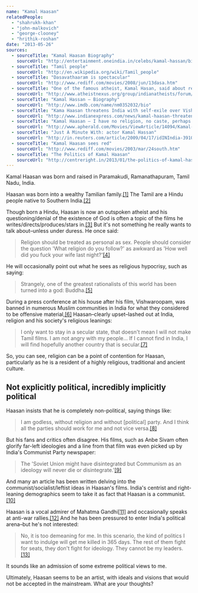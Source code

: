 ```yaml
---
name: "Kamal Haasan"
relatedPeople:
  - "shahrukh-khan"
  - "john-malkovich"
  - "george-clooney"
  - "hrithik-roshan"
date: "2013-05-26"
sources:
  - sourceTitle: "Kamal Haasan Biography"
    sourceUrl: "http://entertainment.oneindia.in/celebs/kamal-hassan/biography.html"
  - sourceTitle: "Tamil people"
    sourceUrl: "http://en.wikipedia.org/wiki/Tamil_people"
  - sourceTitle: "Dasavathaaram is spectacular"
    sourceUrl: "http://www.rediff.com/movies/2008/jun/13dasa.htm"
  - sourceTitle: "One of the famous atheist, Kamal Hasan, said about religion"
    sourceUrl: "http://www.atheistnexus.org/group/indianatheists/forum/topics/one-of-the-famous-atheist"
  - sourceTitle: "Kamal Hassan – Biography"
    sourceUrl: "http://www.imdb.com/name/nm0352032/bio"
  - sourceTitle: "Kama Haasan threatens India with self-exile over Vishwaroopam row"
    sourceUrl: "http://www.indianexpress.com/news/kamal-haasan-threatens-india-with-selfexile-over-vishwaroopam-row/1066773/"
  - sourceTitle: "Kamal Haasan – I have no religion, no caste, perhaps no money now"
    sourceUrl: "http://www.apherald.com/Movies/ViewArticle/14094/Kamal-Hassan----I-have-no-religion,-no-caste,-perhaps-no-money-now-"
  - sourceTitle: "Just A Minute With: actor Kamal Hassan"
    sourceUrl: "http://in.reuters.com/article/2009/04/17/idINIndia-39105920090417"
  - sourceTitle: "Kamal Haasan sees red"
    sourceUrl: "http://www.rediff.com/movies/2003/mar/24south.htm"
  - sourceTitle: "The Politics of Kamal Haasan"
    sourceUrl: "http://centreright.in/2013/01/the-politics-of-kamal-hassan/#.UWNL76tASg0"
---
```


Kamal Haasan was born and raised in Paramakudi, Ramanathapuram, Tamil Nadu, India.

Haasan was born into a wealthy Tamilian family.<a class="source-citation" href="#http://entertainment.oneindia.in/celebs/kamal-hassan/biography.html" title="Kamal Haasan Biography">[1]</a> The Tamil are a Hindu people native to Southern India.<a class="source-citation" href="#http://en.wikipedia.org/wiki/Tamil_people" title="Tamil people">[2]</a>

Though born a Hindu, Haasan is now an outspoken atheist and his questioning/denial of the existence of God is often a topic of the films he writes/directs/produces/stars in.<a class="source-citation" href="#http://www.rediff.com/movies/2008/jun/13dasa.htm" title="Dasavathaaram is spectacular">[3]</a> But it's not something he really wants to talk about–unless under duress. He once said:

>Religion should be treated as personal as sex. People should consider the question 'What religion do you follow?' as awkward as 'How well did you fuck your wife last night?'<a class="source-citation" href="#http://www.atheistnexus.org/group/indianatheists/forum/topics/one-of-the-famous-atheist" title="One of the famous atheist, Kamal Hasan, said about religion">[4]</a>

He will occasionally point out what he sees as religious hypocrisy, such as saying:

>Strangely, one of the greatest rationalists of this world has been turned into a god: Buddha.<a class="source-citation" href="#http://www.imdb.com/name/nm0352032/bio" title="Kamal Hassan – Biography">[5]</a>

During a press conference at his house after his film, Vishwaroopam, was banned in numerous Muslim communities in India for what they considered to be offensive material,<a class="source-citation" href="#http://www.indianexpress.com/news/kamal-haasan-threatens-india-with-selfexile-over-vishwaroopam-row/1066773/" title="Kama Haasan threatens India with self-exile over Vishwaroopam row">[6]</a> Haasan–clearly upset–lashed out at India, religion and his society's religious leanings:

>I only want to stay in a secular state, that doesn't mean I will not make Tamil films. I am not angry with my people… If I cannot find in India, I will find hopefully another country that is secular.<a class="source-citation" href="#http://www.apherald.com/Movies/ViewArticle/14094/Kamal-Hassan----I-have-no-religion,-no-caste,-perhaps-no-money-now-" title="Kamal Haasan – I have no religion, no caste, perhaps no money now">[7]</a>

So, you can see, religion can be a point of contention for Haasan, particularly as he is a resident of a highly religious, traditional and ancient culture.


## Not explicitly political, incredibly implicitly political

Haasan insists that he is completely non-political, saying things like:

>I am godless, without religion and without [political] party. And I think all the parties should work for me and not vice versa.<a class="source-citation" href="#http://in.reuters.com/article/2009/04/17/idINIndia-39105920090417" title="Just A Minute With: actor Kamal Hassan">[8]</a>

But his fans and critics often disagree. His films, such as Anbe Sivam often glorify far-left ideologies and a line from that film was even picked up by India's Communist Party newspaper:

>The 'Soviet Union might have disintegrated but Communism as an ideology will never die or disintegrate.'<a class="source-citation" href="#http://www.rediff.com/movies/2003/mar/24south.htm" title="Kamal Haasan sees red">[9]</a>

And many an article has been written delving into the communist/socialist/leftist ideas in Haasan's films. India's centrist and right-leaning demographics seem to take it as fact that Haasan is a communist.<a class="source-citation" href="#http://centreright.in/2013/01/the-politics-of-kamal-hassan/#.UWNL76tASg0" title="The Politics of Kamal Haasan">[10]</a>

Haasan is a vocal admirer of Mahatma Gandhi<a class="source-citation" href="#http://centreright.in/2013/01/the-politics-of-kamal-hassan/#.UWNL76tASg0" title="The Politics of Kamal Haasan">[11]</a> and occasionally speaks at anti-war rallies.<a class="source-citation" href="#http://centreright.in/2013/01/the-politics-of-kamal-hassan/#.UWNL76tASg0" title="The Politics of Kamal Haasan">[12]</a> And he has been pressured to enter India's political arena–but he's not interested:

>No, it is too demeaning for me. In this scenario, the kind of politics I want to indulge will get me killed in 365 days. The rest of them fight for seats, they don't fight for ideology. They cannot be my leaders.<a class="source-citation" href="#http://in.reuters.com/article/2009/04/17/idINIndia-39105920090417" title="Just A Minute With: actor Kamal Hassan">[13]</a>

It sounds like an admission of some extreme political views to me.

Ultimately, Haasan seems to be an artist, with ideals and visions that would not be accepted in the mainstream. What are your thoughts?